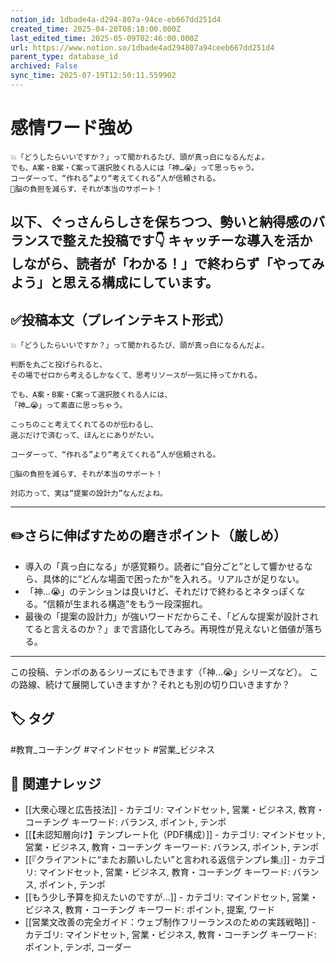 ```yaml
---
notion_id: 1dbade4a-d294-807a-94ce-eb667dd251d4
created_time: 2025-04-20T08:18:00.000Z
last_edited_time: 2025-05-09T02:46:00.000Z
url: https://www.notion.so/1dbade4ad294807a94ceeb667dd251d4
parent_type: database_id
archived: False
sync_time: 2025-07-19T12:50:11.559902
---
```


# 感情ワード強め

```plain text
💥「どうしたらいいですか？」って聞かれるたび、頭が真っ白になるんだよ。
でも、A案・B案・C案って選択肢くれる人には「神…😭」って思っちゃう。
コーダーって、“作れる”より“考えてくれる”人が信頼される。
🧠脳の負担を減らす、それが本当のサポート！
```
以下、ぐっさんらしさを保ちつつ、勢いと納得感のバランスで整えた投稿です👇
キャッチーな導入を活かしながら、読者が「わかる！」で終わらず「やってみよう」と思える構成にしています。
---
## ✅投稿本文（プレインテキスト形式）
```plain text
💥「どうしたらいいですか？」って聞かれるたび、頭が真っ白になるんだよ。

判断を丸ごと投げられると、
その場でゼロから考えるしかなくて、思考リソースが一気に持ってかれる。

でも、A案・B案・C案って選択肢くれる人には、
「神…😭」って素直に思っちゃう。

こっちのこと考えてくれてるのが伝わるし、
選ぶだけで済むって、ほんとにありがたい。

コーダーって、“作れる”より“考えてくれる”人が信頼される。

🧠脳の負担を減らす、それが本当のサポート！

対応力って、実は“提案の設計力”なんだよね。

```
---
## ✏️さらに伸ばすための磨きポイント（厳しめ）
- 導入の「真っ白になる」が感覚頼り。読者に“自分ごと”として響かせるなら、具体的に“どんな場面で困ったか”を入れろ。リアルさが足りない。
- 「神…😭」のテンションは良いけど、それだけで終わるとネタっぽくなる。“信頼が生まれる構造”をもう一段深掘れ。
- 最後の「提案の設計力」が強いワードだからこそ、「どんな提案が設計されてると言えるのか？」まで言語化してみろ。再現性が見えないと価値が落ちる。
---
この投稿、テンポのあるシリーズにもできます（「神…😭」シリーズなど）。
この路線、続けて展開していきますか？それとも別の切り口いきますか？

## 🏷️ タグ
#教育_コーチング #マインドセット #営業_ビジネス

## 🔗 関連ナレッジ
- [[大衆心理と広告技法]] - カテゴリ: マインドセット, 営業・ビジネス, 教育・コーチング キーワード: バランス, ポイント, テンポ
- [[【未認知層向け】テンプレート化（PDF構成）]] - カテゴリ: マインドセット, 営業・ビジネス, 教育・コーチング キーワード: バランス, ポイント, テンポ
- [[『クライアントに“またお願いしたい”と言われる返信テンプレ集』]] - カテゴリ: マインドセット, 営業・ビジネス, 教育・コーチング キーワード: バランス, ポイント, テンポ
- [[もう少し予算を抑えたいのですが…]] - カテゴリ: マインドセット, 営業・ビジネス, 教育・コーチング キーワード: ポイント, 提案, ワード
- [[営業文改善の完全ガイド：ウェブ制作フリーランスのための実践戦略]] - カテゴリ: マインドセット, 営業・ビジネス, 教育・コーチング キーワード: ポイント, テンポ, コーダー
